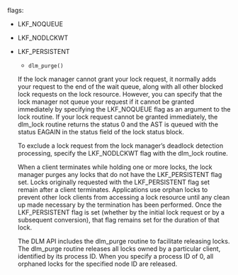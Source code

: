 flags:
- LKF_NOQUEUE
- LKF_NODLCKWT
- LKF_PERSISTENT
    - `dlm_purge()`


  If the lock manager cannot grant your lock request, it normally adds your request to the end of the wait queue, along with all other blocked lock requests on the lock resource. However, you can specify that the lock manager not queue your request if it cannot be granted immediately by specifying the LKF_NOQUEUE flag as an argument to the lock routine.
  If your lock request cannot be granted immediately, the dlm_lock routine returns the status 0 and the AST is queued with the status EAGAIN in the status field of the lock status block.

  To exclude a lock request from the lock manager’s deadlock detection processing, specify the LKF_NODLCKWT flag with the dlm_lock routine.

  When a client terminates while holding one or more locks, the lock manager purges any locks that do not have the LKF_PERSISTENT flag set. Locks originally requested with the LKF_PERSISTENT flag set remain after a client terminates. Applications use orphan locks to prevent other lock clients from accessing a lock resource until any clean up made necessary by the termination has been performed. Once the LKF_PERSISTENT flag is set (whether by the initial lock request or by a subsequent conversion), that flag remains set for the duration of that lock.

  The DLM API includes the dlm_purge routine to facilitate releasing locks. The dlm_purge routine releases all locks owned by a particular client, identified by its process ID. When you specify a process ID of 0, all orphaned locks for the specified node ID are released.
